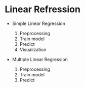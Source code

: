# Linear Refression 

 * Simple Linear Regression
 
      1. Preprocessing
      2. Train model
      3. Predict
      4. Visualization
      
 * Multiple Linear Regression
      1. Preprocessing
      2. Train model
      3. Predict
      
